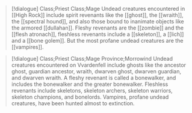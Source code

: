 >[!dialogue] Class;Priest Class;Mage
>Undead creatures encountered in [[High Rock]] include spirit revenants like the [[ghost]], the [[wraith]], the [[spectral hound]], and also those bound to inanimate objects like the armored [[dullahan]]. Fleshy revenants are the [[zombie]] and the [[flesh atronach]], fleshless revenants include a [[skeleton]], a [[lich]] and a [[bone golem]]. But the most profane undead creatures are the [[vampires]].

>[!dialogue] Class;Priest Class;Mage Province;Morrowind
>Undead creatures encountered on Vvardenfell include ghosts like the ancestor ghost, guardian ancestor, wraith, dwarven ghost, dwarven guardian, and dwarven wraith. A fleshy revenant is called a bonewalker, and includes the bonewalker and the greater bonewalker. Fleshless revenants include skeletons, skeleton archers, skeleton warriors, skeleton champions, and bonelords. Vampires, profane undead creatures, have been hunted almost to extinction.